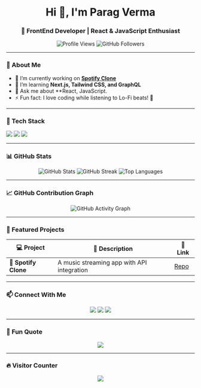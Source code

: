 <h1 align="center">Hi 👋, I'm Parag Verma</h1>
<h3 align="center">🚀 FrontEnd Developer | React & JavaScript Enthusiast</h3>

<p align="center">
  <img src="https://komarev.com/ghpvc/?username=yourusername&label=Profile%20Views&color=blue&style=flat" alt="Profile Views" />
  <img src="https://img.shields.io/github/followers/yourusername?label=Followers&style=social" alt="GitHub Followers">
</p>

---

### 🌟 About Me
- 🔭 I’m currently working on **[Spotify Clone](https://github.com/yourusername/spotify-clone)**
- 🌱 I’m learning **Next.js, Tailwind CSS, and GraphQL**
- 💬 Ask me about **React, JavaScript.
- ⚡ Fun fact: I love coding while listening to Lo-Fi beats! 🎵

---

### 🚀 Tech Stack
<p align="left">
  <img src="https://img.shields.io/badge/React-61DAFB?style=for-the-badge&logo=react&logoColor=black">
  <img src="https://img.shields.io/badge/JavaScript-F7DF1E?style=for-the-badge&logo=javascript&logoColor=black">
  <img src="https://img.shields.io/badge/Tailwind%20CSS-38B2AC?style=for-the-badge&logo=tailwind-css&logoColor=white">
</p>

---

### 📊 GitHub Stats
<p align="center">
  <img src="https://github-readme-stats.vercel.app/api?username=paragverma02&show_icons=true&theme=radical" alt="GitHub Stats" />
  <img src="https://github-readme-streak-stats.herokuapp.com/?user=paragverma02&theme=radical" alt="GitHub Streak" />
  <img src="https://github-readme-stats.vercel.app/api/top-langs/?username=paragverma02&layout=compact&theme=radical" alt="Top Languages" />
</p>

---

### 📈 GitHub Contribution Graph
<p align="center">
  <img src="https://github-readme-activity-graph.cyclic.app/graph?username=paragverma02&theme=react-dark" alt="GitHub Activity Graph" />
</p>

---

### 🚀 Featured Projects
| 💻 Project | 🚀 Description | 🔗 Link |
|------------|--------------|--------|
| 🎵 **Spotify Clone** | A music streaming app with API integration | [Repo](https://github.com/paragverma02/spotify-clone) |

---

### 📫 Connect With Me
<p align="center">
  <a href="https://www.linkedin.com/in/parag-verma-40a51429/"><img src="https://img.shields.io/badge/LinkedIn-0A66C2?style=for-the-badge&logo=linkedin&logoColor=white"></a>
  <a href="https://twitter.com/paragverma02"><img src="https://img.shields.io/badge/Twitter-1DA1F2?style=for-the-badge&logo=twitter&logoColor=white"></a>
  <a href="mailto:your.email@example.com"><img src="https://img.shields.io/badge/Email-D14836?style=for-the-badge&logo=gmail&logoColor=white"></a>
</p>

---

### 🎉 Fun Quote
<p align="center">
  <img src="https://quotes-github-readme.vercel.app/api?type=horizontal&theme=radical" />
</p>

---

### 🔥 Visitor Counter
<p align="center">
  <img src="https://profile-counter.glitch.me/paragverma02/count.svg" />
</p>













<!--- - 👋 Hi, I’m @paragverma02
- 👀 I’m interested in ...
- 🌱 I’m currently learning ...
- 💞️ I’m looking to collaborate on ...
- 📫 How to reach me ...
- 😄 Pronouns: ...
- ⚡ Fun fact: ... 
--->

<!---
paragverma02/paragverma02 is a ✨ special ✨ repository because its `README.md` (this file) appears on your GitHub profile.
You can click the Preview link to take a look at your changes.
--->
